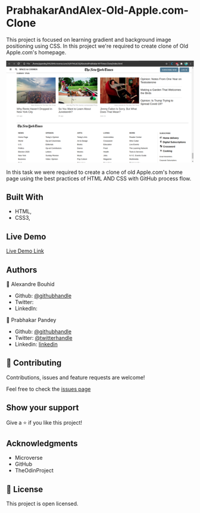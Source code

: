 # PrabhakarAndAlex-Old-Apple.com-Clone
This project is focused on learning gradient and background image positioning using CSS. In this project we're required to create clone of Old Apple.com's homepage.

![screenshot](images/SiteScreenshot.png)

In this task we were required to create a clone of old Apple.com's home page using the best practices of HTML AND CSS with GitHub process flow.

## Built With

- HTML,
- CSS3,

## Live Demo

[Live Demo Link](https://rawcdn.githack.com/Prabhakarzx/PrabhakarAndAlex-Old-Apple.com-Clone/91d75b113c541a48e32277ff1b9d0dab0da1f96e/Index.html)


## Authors

👤 Alexandre Bouhid

- Github: [@githubhandle](https://github.com/abouhid)
- Twitter:
- LinkedIn:

👤 Prabhakar Pandey

- Github: [@githubhandle](https://github.com/Prabhakarzx)
- Twitter: [@twitterhandle](https://twitter.com/prabhakarzx)
- Linkedin: [linkedin](https://www.linkedin.com/in/prabhakarzx/)

## 🤝 Contributing

Contributions, issues and feature requests are welcome!

Feel free to check the [issues page](https://github.com/Prabhakarzx/PrabhakarAndAlex-Old-Apple.com-Clone/issues)

## Show your support

Give a ⭐️ if you like this project!

## Acknowledgments

- Microverse
- GitHub
- TheOdinProject

## 📝 License

This project is open licensed.
